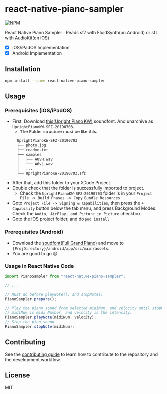 # react-native-piano-sampler

[![NPM](https://nodei.co/npm/react-native-piano-sampler.png?compact=true)](https://nodei.co/npm/react-native-piano-sampler/)

React Native Piano Sampler : Reads sf2 with FluidSynth(on Android) or sfz with AudioKit(on iOS)

- [x] iOS/iPadOS Implementation
- [x] Android Implementation  

## Installation

```sh
npm install --save react-native-piano-sampler
```

## Usage

### Prerequisites (iOS/iPadOS)
- First, Download [this(Upright Piano KW)](http://freepats.zenvoid.org/Piano/UprightPianoKW/UprightPianoKW-SFZ-20190703.tar.xz) soundfont. And unarchive as `UprightPianoKW-SFZ-20190703`.
  - The Folder structure must be like this.
  ```bash
    UprightPianoKW-SFZ-20190703
    ├── photo.jpg
    ├── readme.txt  
    ├── samples
    │   ├── A0vH.wav
    │   └── A0vL.wav
    │   ...
    └── UprightPianoKW-20190703.sfz
    ```
- After that, add this folder to your XCode Project.
- Double check that the folder is successfully imported to project.
  - Check the `UprightPianoKW-SFZ-20190703` folder is in your `Project File -> Build Phases -> Copy Bundle Resources`  
- Goto `Project File -> Signing & Capabilities`, then press the `+ Capability` button below the tab menu, and  press Background Modes. Check the `Audio, AirPlay, and Picture in Picture` checkbox.
- Goto the iOS project folder, and do `pod install`

### Prerequisites (Android)
- Download the [soudfont(Full Grand Piano)](https://drive.google.com/file/d/1JHae8NALSvLDuF9nFqtqqipcY9Fo1fuD/view?usp=sharing) and move to `{ProjDirectory}/android/app/src/main/assets`.
- You are good to go :smile:


### Usage in React Native Code

```js
import PianoSampler from "react-native-piano-sampler";

// ...

// Must do before playNote(), and stopNote()
PianoSampler.prepare();

// Play the piano sound from selected midiNum, and velocity until stopNote() is call.
// midiNum is midi Number, and velocity is the intensity.
PianoSampler.playNote(midiNum, velocity);
// Stop the pian sound
PianoSampler.stopNote(midiNum);
```

## Contributing

See the [contributing guide](CONTRIBUTING.md) to learn how to contribute to the repository and the development workflow.

## License

MIT
